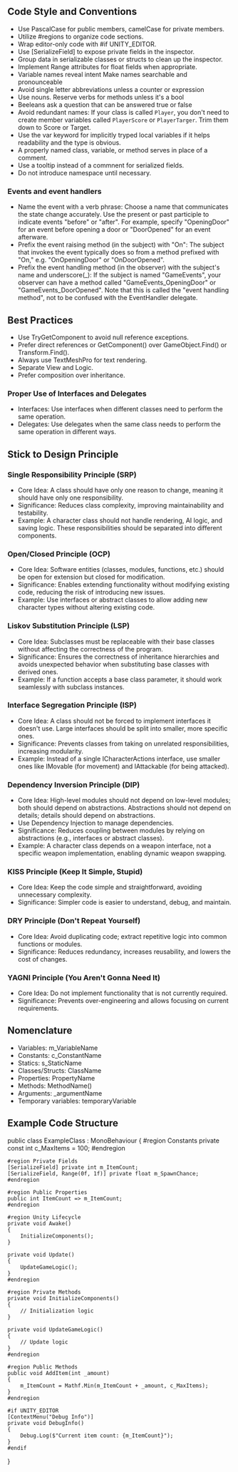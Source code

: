 ## Code Style and Conventions
- Use PascalCase for public members, camelCase for private members.
- Utilize #regions to organize code sections.
- Wrap editor-only code with #if UNITY_EDITOR.
- Use [SerializeField] to expose private fields in the inspector.
- Group data in serializable classes or structs to clean up the inspector.
- Implement Range attributes for float fields when appropriate.
- Variable names reveal intent Make names searchable and pronounceable
- Avoid single letter abbreviations unless a counter or expression
- Use nouns. Reserve verbs for methods unless it's a bool
- Beeleans ask a question that can be answered true or false
- Avoid redundant names: If your class is called `Player`, you don't need to create member variables called `PlayerScore` or `PlayerTarger`. Trim them down to Score or Target.
- Use the var keyword for implicitly tryped local variables if it helps readability and the type is obvious.
- A properly named class, variable, or method serves in place of a comment.
- Use a tooltip instead of a commnent for serialized fields.
- Do not introduce namespace until necessary.

### Events and event handlers
- Name the event with a verb phrase: Choose a name that communicates the state change accurately. Use the present or past participle to indicate events "before" or "after". For example, specify "OpeningDoor" for an event before opening a door or "DoorOpened" for an event afterware.
- Prefix the event raising method (in the subject) with "On": The subject that invokes the event typically does so from a method prefixed with "On," e.g. "OnOpeningDoor" or "OnDoorOpened".
- Prefix the event handling method (in the observer) with the subject's name and underscore(_): If the subject is named "GameEvents", your observer can have a method called "GameEvents_OpeningDoor" or "GameEvents_DoorOpened". Note that this is called the "event handling method", not to be confused with the EventHandler delegate.

## Best Practices
- Use TryGetComponent to avoid null reference exceptions.
- Prefer direct references or GetComponent() over GameObject.Find() or Transform.Find().
- Always use TextMeshPro for text rendering.
- Separate View and Logic.
- Prefer composition over inheritance.

### Proper Use of Interfaces and Delegates
- Interfaces: Use interfaces when different classes need to perform the same operation.
- Delegates: Use delegates when the same class needs to perform the same operation in different ways.

## Stick to Design Principle
### Single Responsibility Principle (SRP)
- Core Idea: A class should have only one reason to change, meaning it should have only one responsibility.
- Significance: Reduces class complexity, improving maintainability and testability.
- Example: A character class should not handle rendering, AI logic, and saving logic. These responsibilities should be separated into different components.
### Open/Closed Principle (OCP)
- Core Idea: Software entities (classes, modules, functions, etc.) should be open for extension but closed for modification.
- Significance: Enables extending functionality without modifying existing code, reducing the risk of introducing new issues.
- Example: Use interfaces or abstract classes to allow adding new character types without altering existing code.
### Liskov Substitution Principle (LSP)
- Core Idea: Subclasses must be replaceable with their base classes without affecting the correctness of the program.
- Significance: Ensures the correctness of inheritance hierarchies and avoids unexpected behavior when substituting base classes with derived ones.
- Example: If a function accepts a base class parameter, it should work seamlessly with subclass instances.
### Interface Segregation Principle (ISP)
- Core Idea: A class should not be forced to implement interfaces it doesn't use. Large interfaces should be split into smaller, more specific ones.
- Significance: Prevents classes from taking on unrelated responsibilities, increasing modularity.
- Example: Instead of a single ICharacterActions interface, use smaller ones like IMovable (for movement) and IAttackable (for being attacked).
### Dependency Inversion Principle (DIP)
- Core Idea: High-level modules should not depend on low-level modules; both should depend on abstractions. Abstractions should not depend on details; details should depend on abstractions.
- Use Dependency Injection to manage dependencies.
- Significance: Reduces coupling between modules by relying on abstractions (e.g., interfaces or abstract classes).
- Example: A character class depends on a weapon interface, not a specific weapon implementation, enabling dynamic weapon swapping.
### KISS Principle (Keep It Simple, Stupid)
- Core Idea: Keep the code simple and straightforward, avoiding unnecessary complexity.
- Significance: Simpler code is easier to understand, debug, and maintain.
### DRY Principle (Don't Repeat Yourself)
- Core Idea: Avoid duplicating code; extract repetitive logic into common functions or modules.
- Significance: Reduces redundancy, increases reusability, and lowers the cost of changes.
### YAGNI Principle (You Aren't Gonna Need It)
- Core Idea: Do not implement functionality that is not currently required.
- Significance: Prevents over-engineering and allows focusing on current requirements.

## Nomenclature
- Variables: m_VariableName
- Constants: c_ConstantName
- Statics: s_StaticName
- Classes/Structs: ClassName
- Properties: PropertyName
- Methods: MethodName()
- Arguments: _argumentName
- Temporary variables: temporaryVariable

## Example Code Structure

public class ExampleClass : MonoBehaviour
{
    #region Constants
    private const int c_MaxItems = 100;
    #endregion

    #region Private Fields
    [SerializeField] private int m_ItemCount;
    [SerializeField, Range(0f, 1f)] private float m_SpawnChance;
    #endregion

    #region Public Properties
    public int ItemCount => m_ItemCount;
    #endregion

    #region Unity Lifecycle
    private void Awake()
    {
        InitializeComponents();
    }

    private void Update()
    {
        UpdateGameLogic();
    }
    #endregion

    #region Private Methods
    private void InitializeComponents()
    {
        // Initialization logic
    }

    private void UpdateGameLogic()
    {
        // Update logic
    }
    #endregion

    #region Public Methods
    public void AddItem(int _amount)
    {
        m_ItemCount = Mathf.Min(m_ItemCount + _amount, c_MaxItems);
    }
    #endregion

    #if UNITY_EDITOR
    [ContextMenu("Debug Info")]
    private void DebugInfo()
    {
        Debug.Log($"Current item count: {m_ItemCount}");
    }
    #endif
}